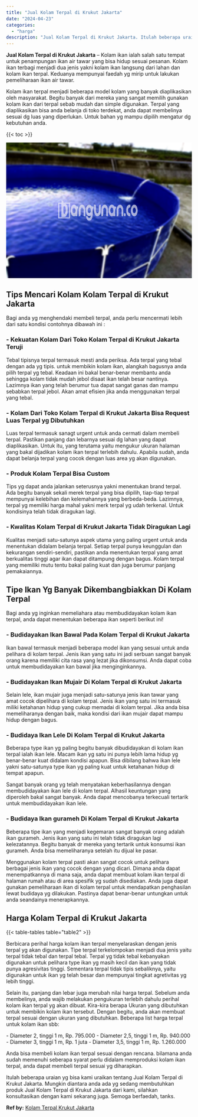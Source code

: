 ```yaml
---
title: "Jual Kolam Terpal di Krukut Jakarta"
date: "2024-04-23"
categories: 
  - "harga"
description: "Jual Kolam Terpal di Krukut Jakarta. Itulah beberapa uraian yg bisa kami uraikan tentang Jual Kolam Terpal di Krukut Jakarta. Mungkin diantara anda ada yg se..."
---
```


**Jual Kolam Terpal di Krukut Jakarta** – Kolam ikan ialah salah satu tempat untuk penampungan ikan air tawar yang bisa hidup sesuai pesanan. Kolam ikan terbagi menjadi dua jenis yakni kolam ikan langsung dari lahan dan kolam ikan terpal. Keduanya mempunyai faedah yg mirip untuk lakukan pemeliharaan ikan air tawar.

Kolam ikan terpal menjadi beberapa model kolam yang banyak diaplikasikan oleh masyarakat. Begitu banyak dari mereka yang sangat memilih gunakan kolam ikan dari terpal sebab mudah dan simple digunakan. Terpal yang diaplikasikan bisa anda belanja di toko terdekat, anda dapat membelinya sesuai dg luas yang diperlukan. Untuk bahan yg mampu dipilih mengatur dg kebutuhan anda.

{{< toc >}}

![Jual Kolam Terpal di Krukut Jakarta](/images/jual-kolam-terpal-57.png)

## Tips Mencari Kolam Kolam Terpal di Krukut Jakarta

Bagi anda yg menghendaki membeli terpal, anda perlu mencermati lebih dari satu kondisi contohnya dibawah ini :

### \- Kekuatan Kolam Dari Toko Kolam Terpal di Krukut Jakarta Teruji

Tebal tipisnya terpal termasuk mesti anda periksa. Ada terpal yang tebal dengan ada yg tipis. untuk membikin kolam ikan, alangkah bagusnya anda pilih terpal yg tebal. Keadaan ini bakal benar-benar membantu anda sehingga kolam tidak mudah jebol disaat ikan telah besar nantinya. Lazimnya ikan yang telah berumur tua dapat sangat ganas dan mampu sebabkan terpal jebol. Akan amat efisien jika anda menggunakan terpal yang tebal.

### \- Kolam Dari Toko Kolam Terpal di Krukut Jakarta Bisa Request Luas Terpal yg Dibutuhkan

Luas terpal termasuk sanagt urgent untuk anda cermati dalam membeli terpal. Pastikan panjang dan lebarnya sesuai dg lahan yang dapat diaplikasikan. Untuk itu, yang terutama yaitu mengukur ukuran halaman yang bakal dijadikan kolam ikan terpal terlebih dahulu. Apabila sudah, anda dapat belanja terpal yang cocok dengan luas area yg akan digunakan.

### \- Produk Kolam Terpal Bisa Custom

Tips yg dapat anda jalankan seterusnya yakni menentukan brand terpal. Ada begitu banyak sekali merek terpal yang bisa dipilih, tiap-tiap terpal mempunyai kelebihan dan kelemahannya yang berbeda-beda. Lazimnya, terpal yg memiliki harga mahal yakni merk terpal yg udah terkenal. Untuk kondisinya telah tidak diragukan lagi.

### \- Kwalitas Kolam Terpal di Krukut Jakarta Tidak Diragukan Lagi

Kualitas menjadi satu-satunya aspek utama yang paling urgent untuk anda menentukan didalam belanja terpal. Setiap terpal punya keunggulan dan kekurangan sendiri-sendiri, pastikan anda menentukan terpal yang amat berkualitas tinggi agar ikan dapat ditampung dengan bagus. Kolam terpal yang memiliki mutu tentu bakal paling kuat dan juga berumur panjang pemakaiannya.

## Tipe Ikan Yg Banyak Dikembangbiakkan Di Kolam Terpal

Bagi anda yg inginkan memeliahara atau membudidayakan kolam ikan terpal, anda dapat menentukan beberapa ikan seperti berikut ini!

### \- Budidayakan Ikan Bawal Pada Kolam Terpal di Krukut Jakarta

Ikan bawal termasuk menjadi beberapa model ikan yang sesuai untuk anda pelihara di kolam terpal. Jenis ikan yang satu ini jadi serbuan sangat banyak orang karena memiliki cita rasa yang lezat jika dikonsumsi. Anda dapat coba untuk membudidayakan kan bawal jika menginginkannya.

### \- Budidayakan Ikan Mujair Di Kolam Terpal di Krukut Jakarta

Selain lele, ikan mujair juga menjadi satu-satunya jenis ikan tawar yang amat cocok dipelihara di kolam terpal. Jenis ikan yang satu ini termasuk miliki ketahanan hidup yang cukup memadai di kolam terpal. Jika anda bisa memeliharanya dengan baik, maka kondisi dari ikan mujair dapat mampu hidup dengan bagus.

### \- Budidaya Ikan Lele Di Kolam Terpal di Krukut Jakarta

Beberapa type ikan yg paling begitu banyak dibudidayakan di kolam ikan terpal ialah ikan lele. Macam ikan yg satu ini punya lebih lama hidup yg benar-benar kuat didalam kondisi apapun. Bisa dibilang bahwa ikan lele yakni satu-satunya type ikan yg paling kuat untuk ketahanan hidup di tempat apapun.

Sangat banyak orang yg telah menyatakan keberhasilannya dengan membudidayakan ikan lele di kolam terpal. Alhasil keuntungan yang diperoleh bakal sangat banyak. Anda dapat mencobanya terkecuali tertarik untuk membudidayakan ikan lele.

### \- Budidaya Ikan gurameh Di Kolam Terpal di Krukut Jakarta

Beberapa tipe ikan yang menjadi kegemaran sangat banyak orang adalah ikan gurameh. Jenis ikan yang satu ini telah tidak diragukan lagi kelezatannya. Begitu banyak dr mereka yang tertarik untuk konsumsi ikan gurameh. Anda bisa memeliharanya setelah itu dijual ke pasar.

Menggunakan kolam terpal pasti akan sangat cocok untuk pelihara berbagai jenis ikan yang cocok dengan yang dicari. Dimana anda dapat menempatkannya di mana saja, anda dapat membuat kolam ikan terpal di halaman rumah atau di area spesifik yg sudah disediakan. Anda juga dapat gunakan pemeliharaan ikan di kolam terpal untuk mendapatkan penghasilan lewat budidaya yg dilakukan. Pastinya dapat benar-benar untungkan untuk anda seandainya menerapkannya.

## Harga Kolam Terpal di Krukut Jakarta

{{< table-tables table="table2" >}}

Berbicara perihal harga kolam ikan terpal menyelaraskan dengan jenis terpal yg akan digunakan. Tipe terpal terkelompokan menjadi dua jenis yaitu terpal tidak tebal dan terpal tebal. Terpal yg tidak tebal kebanyakan digunakan untuk pelihara type ikan yg masih kecil dan ikan yang tidak punya agresivitas tinggi. Sementara terpal tidak tipis sebaliknya, yaitu digunakan untuk ikan yg telah besar dan mempunyai tingkat agretivitas yg lebih tinggi.

Selain itu, panjang dan lebar juga merubah nilai harga terpal. Sebelum anda membelinya, anda wajib melakukan pengukuran terlebih dahulu perihal kolam ikan terpal yg akan dibuat. Kira-kira berapa Ukuran yang dibutuhkan untuk membikin kolam ikan tersebut. Dengan begitu, anda akan membuat terpal sesuai dengan ukuran yang dibutuhkan. Beberapa list harga terpal untuk kolam ikan sbb:

\- Diameter 2, tinggi 1 m, Rp. 795.000 - Diameter 2,5, tinggi 1 m, Rp. 940.000 - Diameter 3, tinggi 1 m, Rp. 1 juta - Diameter 3,5, tinggi 1 m, Rp. 1.260.000

Anda bisa membeli kolam ikan terpal sesuai dengan rencana. bilamana anda sudah memenuhi seberapa syarat perlu didalam memproduksi kolam ikan terpal, anda dapat membeli terpal sesuai yg diharapkan.

Itulah beberapa uraian yg bisa kami uraikan tentang Jual Kolam Terpal di Krukut Jakarta. Mungkin diantara anda ada yg sedang membutuhkan produk Jual Kolam Terpal di Krukut Jakarta dari kami, silahkan konsultasikan dengan kami sekarang juga. Semoga berfaedah, tanks.

**Ref by:** [Kolam Terpal Krukut Jakarta](https://id.wikipedia.org/wiki/Kolam)
